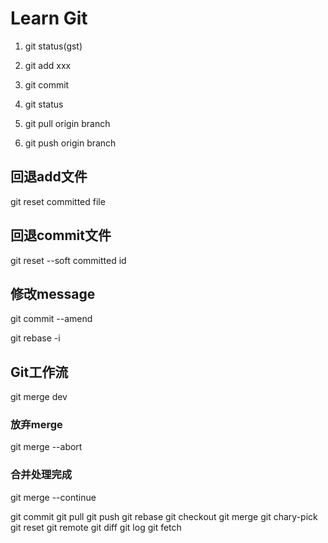 # Learn Git

1. git status(gst)

2. git add xxx

3. git commit

4. git status

5. git pull origin branch 

6. git push origin branch



## 回退add文件

git reset committed file

## 回退commit文件

git reset --soft committed id

## 修改message
git commit --amend

git rebase -i

## Git工作流

git merge dev

### 放弃merge
git merge --abort

### 合并处理完成
git merge --continue

git commit 
git pull
git push
git rebase
git checkout
git merge
git chary-pick
git reset
git remote
git diff
git log
git fetch
